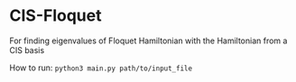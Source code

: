 # CIS-Floquet
For finding eigenvalues of Floquet Hamiltonian with the Hamiltonian from a CIS basis


How to run:
  ```python3 main.py path/to/input_file```
